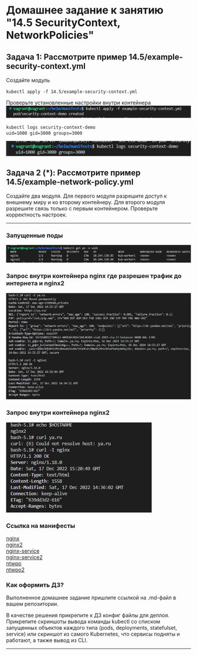 # Домашнее задание к занятию "14.5 SecurityContext, NetworkPolicies"

## Задача 1: Рассмотрите пример 14.5/example-security-context.yml

Создайте модуль

```
kubectl apply -f 14.5/example-security-context.yml
```   

Проверьте установленные настройки внутри контейнера  
![alt text](images/14_5_1.JPG) 


```
kubectl logs security-context-demo
uid=1000 gid=3000 groups=3000
```  

![alt text](images/14_5_2.JPG) 
## Задача 2 (*): Рассмотрите пример 14.5/example-network-policy.yml

Создайте два модуля. Для первого модуля разрешите доступ к внешнему миру
и ко второму контейнеру. Для второго модуля разрешите связь только с
первым контейнером. Проверьте корректность настроек.

---  
### Запущенные поды
![alt text](images/14_5_3.JPG) 
### Запрос внутри контейнера nginx где разрешен трафик до интернета и nginx2
![alt text](images/14_5_4.JPG) 

### Запрос внутри контейнера nginx2
![alt text](images/14_5_5.JPG) 

### Ссылка на манифесты
[nginx](manifests/nginx.yaml)   
[nginx2](manifests/nginx2.yaml)   
[nginx-service](manifests/nginx-service.yaml)   
[nginx-service2](manifests/nginx-service2.yaml)   
[ntwpo](manifests/ntwpo.yaml)   
[ntwpo2](manifests/ntwpo2.yaml)   
### Как оформить ДЗ?

Выполненное домашнее задание пришлите ссылкой на .md-файл в вашем репозитории.

В качестве решения прикрепите к ДЗ конфиг файлы для деплоя. Прикрепите скриншоты вывода команды kubectl со списком запущенных объектов каждого типа (pods, deployments, statefulset, service) или скриншот из самого Kubernetes, что сервисы подняты и работают, а также вывод из CLI.

---